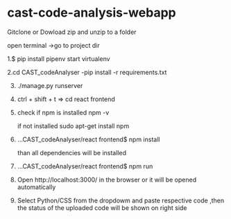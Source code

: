 # cast-code-analysis-webapp
Gitclone or Dowload zip and unzip to a folder

open terminal ->go to project dir

1.$ pip install pipenv
   start virtualenv

2.cd CAST_codeAnalyser
  -pip install -r requirements.txt

3. ./manage.py runserver

4. ctrl + shift + t => cd react frontend

5. check if npm is installed 
   npm -v

   if not installed 
   sudo apt-get install npm

6. ...CAST_codeAnalyser/react frontend$ npm install

   than all dependencies will be installed 

7. ...CAST_codeAnalyser/react frontend$ npm run

8. Open http://localhost:3000/ in the browser or it will be opened automatically

9. Select Python/CSS from the dropdowm and paste respective code ,then the status of 
   the uploaded code will be shown on right side

